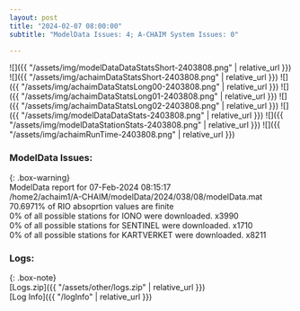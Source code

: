 ```yaml
---
layout: post
title: "2024-02-07 08:00:00"
subtitle: "ModelData Issues: 4; A-CHAIM System Issues: 0"

---
```


![]({{ "/assets/img/modelDataDataStatsShort-2403808.png" | relative_url }})
![]({{ "/assets/img/achaimDataStatsShort-2403808.png" | relative_url }})
![]({{ "/assets/img/achaimDataStatsLong00-2403808.png" | relative_url }})
![]({{ "/assets/img/achaimDataStatsLong01-2403808.png" | relative_url }})
![]({{ "/assets/img/achaimDataStatsLong02-2403808.png" | relative_url }})
![]({{ "/assets/img/modelDataDataStats-2403808.png" | relative_url }})
![]({{ "/assets/img/modelDataStationStats-2403808.png" | relative_url }})
![]({{ "/assets/img/achaimRunTime-2403808.png" | relative_url }})


### ModelData Issues:  
  
{: .box-warning}  
 ModelData report for 07-Feb-2024 08:15:17   
 /home2/achaim1/A-CHAIM/modelData/2024/038/08/modelData.mat   
 70.6971% of RIO absoprtion values are finite   
 0% of all possible stations for IONO were downloaded. x3990   
 0% of all possible stations for SENTINEL were downloaded. x1710   
 0% of all possible stations for KARTVERKET were downloaded. x8211   
  


### Logs:  
  
{: .box-note}  
[Logs.zip]({{ "/assets/other/logs.zip" | relative_url }})  
[Log Info]({{ "/logInfo" | relative_url }})  
